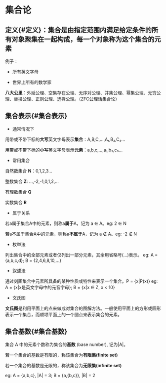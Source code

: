 # 集合论

## 定义{#定义}：**集合**是由指定范围内满足给定条件的所有对象聚集在一起构成，每一个对象称为这个集合的**元素**
  
例子：

- 所有英文字母

- 世界上所有的数学家

**八大公里**：外延公理、空集存在公理、无序对公理、并集公理、幂集公理、无穷公理、替换公理、正则公理、选择公理。（ZFC公理话集合论）

## 集合表示{#集合表示}

- 通常情况下

用带或不带下标的**大写**英文字母表示**集合**：A,B,C,...,A₁,B₂,C₃...

用带或不带下标的**小写**英文字母表示**元素**：a,b,c,...,a₁,b₂,c₃...

- 常用集合

自然数集合 **N**：0,1,2,3...

整数集合 **Z**: ...,-2,-1,0,1,2,...

有理数集合 **Q**

实数集合 **R**

- 属于关系

若a属于集合A中的元素，则称a**属于**A，记为 a ∈ A。eg: 2 ∈ N

若a不属于集合A中的元素，则称a**不属于**A，记为 a ∉ A。eg: -2 ∉ N

- 枚举法

列出集合中的全部元素或者仅列出一部分元素，其余用省略号(...)表示。
eg: A = {a,b,c,d}; B = {2,4,6,8,10,...}

- 叙述法

通过刻画集合中元素所具备的某种性质或特性来表示一个集合。P = {x|P(x)}
eg: A = {x|x是英文字母中的元音字母}; B = {x|x ∈ Z, x < 10}

- 文氏图

**文氏图**是利用平面上的点来做成对集合的图解方法。一般使用平面上的方形或圆形表示一个集合，而顺颂平面上的一个圆点来表示集合的元素。

## 集合基数{#集合基数}

  集合 A 中的元素个数称为集合的**基数** (base number), 记为|A|。
  
  若一个集合的基数是有限的，称该集合为**有限集(finite set)**

  若一个集合的基数是无限的，称该集合为**无限集(infinite set)**

  eg: A = {a,b,c}, |A| = 3;  B = {a,{b,c}}, |B| = 2
